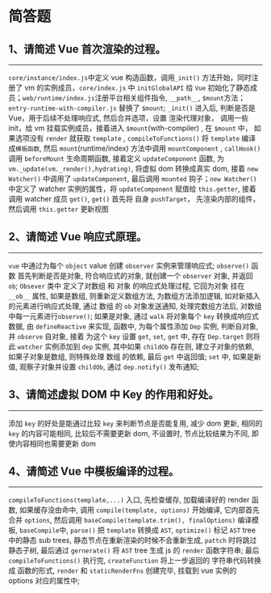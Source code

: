 # 简答题

## 1、请简述 Vue 首次渲染的过程。

---

`core/instance/index.js`中定义 vue 构造函数，调用`_init()` 方法开始，同时注册了 vm 的实例成员，`core/index.js` 中 `initGlobalAPI` 给 `Vue` 初始化了静态成员；`web/runtime/index.js`注册平台相关组件指令, `__path__`, `$mount`方法；`entry-runtime-with-compiler.js` 替换了 `$mount`;
`_init()` 进入后, 判断是否是 Vue，用于后续不处理响应式, 然后合并选项，设置 渲染代理对象， 调用一些 init，给 vm 挂载实例成员，接着进入 `$mount`(with-compiler) , 在 `$mount` 中， 如果选项没有 `render` 就获取 `template` , `compileToFunctions()` 将 `template` 编译成`模板函数`, 然后 `mount`(runtime/index) 方法中调用 `mountComponent` , `callHook()` 调用 `beforeMount` 生命周期函数, 接着定义 `updateComponent` 函数, 为 `vm._update(vm._render(),hydrating)`, 将虚拟 dom 转换成真实 dom, 接着 `new Watcher()` 中调用了 `updateComponent`, 最后调用 `mounted` 钩子；`new Watcher()` 中定义了 watcher 实例的属性，将 `updateComponent` 赋值给 `this.getter`, 接着调用 watcher 成员 `get()`, `get()` 首先将 自身 `pushTarget`， 先渲染内部的组件，然后调用 `this.getter` 更新视图

## 2、请简述 Vue 响应式原理。

---

`vue` 中通过为每个 `object` value 创建 `observer` 实例来管理响应式; `observe()` 函数 首先判断是否是对象, 符合响应式的对象, 就创建一个 `observer` 对象, 并返回 `ob`; `Obsever` 类中 定义了对数组 和 对象 的响应式处理过程, 它回为对象 挂在 `__ob__` 属性, 如果是数组, 则重新定义数组方法, 为数组方法添加逻辑, 如对新插入的元素进行响应式处理, 通过 数组 的  `ob` 对象发送通知, 处理完数组方法后, 对数组中每一元素进行`observe()`; 如果是对象, 通过 `walk` 将对象每个 `key` 转换成响应式数据, 由 `defineReactive` 来实现, 函数中, 为每个属性添加 `Dep` 实例, 判断自对象, 并 `observe` 自对象, 接着 为这个 `key` 设置 `get`, `set`, `get` 中, 存在 `Dep.target` 则将此 `watcher` 实例添加到 `dep` 实例, 其中如果 `childOb` 存在则, 建立子对象的依赖, 如果子对象是数组, 则特殊处理 数组 的依赖, 最后 `get` 中返回值; `set` 中, 如果是新值, 观察子对象并设置 `childOb`, 通过 `dep.notify()` 发布通知;


## 3、请简述虚拟 DOM 中 Key 的作用和好处。

---

添加 `key` 的好处是能通过比较 `key` 来判断节点是否能复用, 减少 dom 更新, 相同的 `key` 的内容可能相同, 比较后不需要更新 dom, 不设置时, 节点比较结果为不同, 即使内容相同也需要更新 dom

## 4、请简述 Vue 中模板编译的过程。

---

`compileToFunctions(template,...)` 入口, 先检查缓存, 加载编译好的 render 函数, 如果缓存没由命中, 调用 `compile(template, options)` 开始编译, 它内部首先合并 `options`, 然后调用 `baseCompile(template.trim(), finalOptions)` 编译模板, `baseCompile`中, `parse()` 把 `template` 转换成 `AST`, `optimize()` 标记 `AST` tree 中的静态 sub trees, 静态节点在重新渲染的时候不会重新生成, `pattch` 时将跳过 静态子树, 最后通过 `gernerate()` 将 `AST` tree 生成 js 的 `render` 函数字符串; 最后 `compileToFunctions()` 执行完, `createFunction` 将上一步返回的 字符串代码转换成 函数的形式, `render` 和 `staticRenderFns` 创建完毕, 挂载到 vue
实例的 options 对应的属性中;